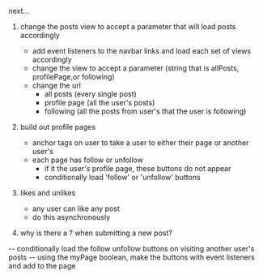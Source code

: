 next...
1. change the posts view to accept a parameter that will load posts accordingly
    - add event listeners to the navbar links and load each set of views accordingly 
    - change the view to accept a parameter (string that is allPosts, profilePage,or following)
    - change the url
        - all posts (every single post)
        - profile page (all the user's posts)
        - following (all the posts from user's that the user is following)
    
2. build out profile pages 
    - anchor tags on user to take a user to either their page or another user's 
    - each page has follow or unfollow 
        - if it the user's profile page, these buttons do not appear
        - conditionally load 'follow' or 'unfollow' buttons 

3. likes and unlikes 
    - any user can like any post 
    - do this asynchronously


4. why is there a ? when submitting a new post?


-- conditionally load the follow unfollow buttons on visiting another user's posts 
    -- using the myPage boolean, make the buttons with event listeners and add to the page
